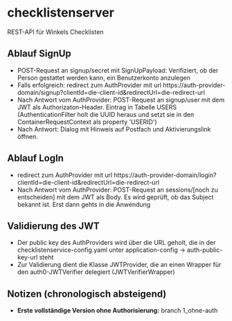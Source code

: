 # checklistenserver
REST-API für Winkels Checklisten

## Ablauf SignUp

* POST-Request an signup/secret mit SignUpPayload: Verifiziert, ob der Person gestattet werden kann, ein Benutzerkonto anzulegen
* Falls erfolgreich: redirect zum AuthProvider mit url https://auth-provider-domain/signup?clientId=die-client-id&redirectUrl=die-redirect-url
* Nach Antwort vom AuthProvider: POST-Request an signup/user mit dem JWT als Authorizaton-Header. Eintrag in Tabelle USERS (AuthenticationFilter holt die UUID heraus und setzt sie in den ContainerRequestContext als property 'USERID')
* Nach Antwort: Dialog mit Hinweis auf Postfach und Aktivierungslink öffnen.

## Ablauf LogIn

* redirect zum AuthProvider mit url https://auth-provider-domain/login?clientId=die-client-id&redirectUrl=die-redirect-url
* Nach Antwort vom AuthProvider: POST-Request an sessions/[noch zu entscheiden] mit dem JWT als Body. Es wird geprüft, ob das
Subject bekannt ist. Erst dann gehts in die Anwendung

## Validierung des JWT

* Der public key des AuthProviders wird über die URL geholt, die in der checklistenservice-config.yaml unter
application-config -> auth-public-key-url steht
* Zur Validierung dient die Klasse JWTProvider, die an einen Wrapper für den auth0-JWTVerifier delegiert (JWTVerifierWrapper)


## Notizen (chronologisch absteigend)
* __Erste vollständige Version ohne Authorisierung:__ branch 1_ohne-auth

